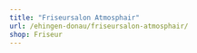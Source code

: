 ```yaml
---
title: "Friseursalon Atmosphair"
url: /ehingen-donau/friseursalon-atmosphair/
shop: Friseur
---
```

